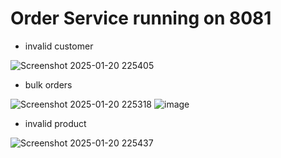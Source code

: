# Order Service running on 8081
- invalid customer
  
![Screenshot 2025-01-20 225405](https://github.com/user-attachments/assets/b77386ed-cbd1-4a37-95bd-db2ef713986c)

- bulk orders
  
![Screenshot 2025-01-20 225318](https://github.com/user-attachments/assets/67cfffe5-d190-4385-99fd-d6fb33c862a8)
![image](https://github.com/user-attachments/assets/71d2fa8c-4dbc-4b6d-8148-442a7f893039)

- invalid product
  
![Screenshot 2025-01-20 225437](https://github.com/user-attachments/assets/77976510-6c9c-4c7b-ace6-c8758b219d6a)
